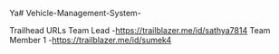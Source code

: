 Ya# Vehicle-Management-System-

Trailhead URLs
Team Lead -https://trailblazer.me/id/sathya7814
Team Member 1 -https://trailblazer.me/id/sumek4
